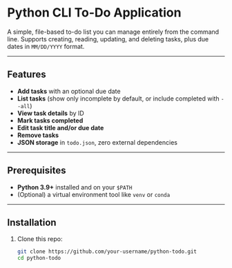 # Python CLI To-Do Application

A simple, file-based to-do list you can manage entirely from the command line. Supports creating, reading, updating, and deleting tasks, plus due dates in `MM/DD/YYYY` format.

---

## Features

- **Add tasks** with an optional due date  
- **List tasks** (show only incomplete by default, or include completed with `--all`)  
- **View task details** by ID  
- **Mark tasks completed**  
- **Edit task title and/or due date**  
- **Remove tasks**  
- **JSON storage** in `todo.json`, zero external dependencies  

---

## Prerequisites

- **Python 3.9+** installed and on your `$PATH`  
- (Optional) a virtual environment tool like `venv` or `conda`

---

## Installation

1. Clone this repo:
   ```bash
   git clone https://github.com/your-username/python-todo.git
   cd python-todo
